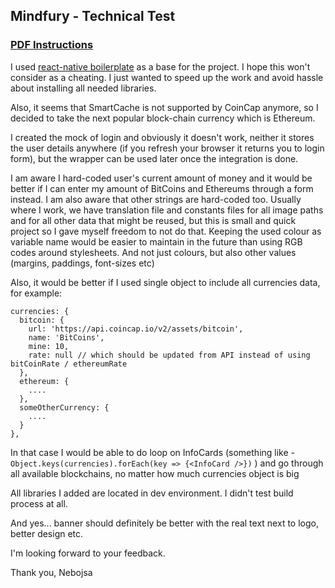 ## Mindfury - Technical Test
### <a href="file.pdf">PDF Instructions</a>

I used <a href="https://github.com/react-boilerplate/react-boilerplate">react-native boilerplate</a> as a base for the project. I hope this won't consider as a cheating. I just wanted to speed up the work and avoid hassle about installing all needed libraries.

Also, it seems that SmartCache is not supported by CoinCap anymore, so I decided to take the next popular block-chain currency which is Ethereum.

I created the mock of login and obviously it doesn't work, neither it stores the user details anywhere (if you refresh your browser it returns you to login form), but the wrapper can be used later once the integration is done.

I am aware I hard-coded user's current amount of money and it would be better if I can enter my amount of BitCoins and Ethereums through a form instead.
I am also aware that other strings are hard-coded too. Usually where I work, we have translation file and constants files for all image paths and for all other data that might be reused, but this is small and quick project so I gave myself freedom to not do that.
Keeping the used colour as variable name would be easier to maintain in the future than using RGB codes around stylesheets. And not just colours, but also other values (margins, paddings, font-sizes etc)

Also, it would be better if I used single object to include all currencies data, for example:

    currencies: {
      bitcoin: {
        url: 'https://api.coincap.io/v2/assets/bitcoin',
        name: 'BitCoins',
        mine: 10,
        rate: null // which should be updated from API instead of using bitCoinRate / ethereumRate
      },
      ethereum: {
        ....
      },
      someOtherCurrency: {
        ....
      }
    },

In that case I would be able to do loop on InfoCards (something like - `Object.keys(currencies).forEach(key => {<InfoCard />})` ) and go through all available blockchains, no matter how much currencies object is big

All libraries I added are located in dev environment. I didn't test build process at all.

And yes... banner should definitely be better with the real text next to logo, better design etc.


I'm looking forward to your feedback.

Thank you,
Nebojsa